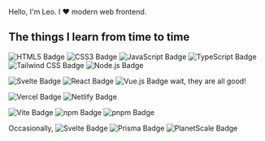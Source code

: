 
Hello, I'm Leo. I ❤️ modern web frontend.

## The things I learn from time to time

![HTML5 Badge](https://img.shields.io/badge/HTML5-E34F26?logo=html5&logoColor=fff&style=flat-square)
![CSS3 Badge](https://img.shields.io/badge/CSS3-1572B6?logo=css3&logoColor=fff&style=flat-square)
![JavaScript Badge](https://img.shields.io/badge/JavaScript-F7DF1E?logo=javascript&logoColor=000&style=flat-square)
![TypeScript Badge](https://img.shields.io/badge/TypeScript-3178C6?logo=typescript&logoColor=fff&style=flat-square)
![Tailwind CSS Badge](https://img.shields.io/badge/Tailwind%20CSS-06B6D4?logo=tailwindcss&logoColor=fff&style=flat-square)
![Node.js Badge](https://img.shields.io/badge/Node.js-393?logo=nodedotjs&logoColor=fff&style=flat-square)

![Svelte Badge](https://img.shields.io/badge/Svelte-FF3E00?logo=svelte&logoColor=fff&style=flat-square)
![React Badge](https://img.shields.io/badge/React-61DAFB?logo=react&logoColor=000&style=flat-square)
![Vue.js Badge](https://img.shields.io/badge/Vue.js-4FC08D?logo=vuedotjs&logoColor=fff&style=flat-square)
wait, they are all good!

![Vercel Badge](https://img.shields.io/badge/Vercel-000?logo=vercel&logoColor=fff&style=flat-square)
![Netlify Badge](https://img.shields.io/badge/Netlify-00C7B7?logo=netlify&logoColor=fff&style=flat-square)

![Vite Badge](https://img.shields.io/badge/Vite-646CFF?logo=vite&logoColor=fff&style=flat-square)
![npm Badge](https://img.shields.io/badge/npm-CB3837?logo=npm&logoColor=fff&style=flat-square)
![pnpm Badge](https://img.shields.io/badge/pnpm-F69220?logo=pnpm&logoColor=fff&style=flat-square)

Occasionally,
![Svelte Badge](https://img.shields.io/badge/Sveltekit-FF3E00?logo=svelte&logoColor=fff&style=flat-square)
![Prisma Badge](https://img.shields.io/badge/Prisma-2D3748?logo=prisma&logoColor=fff&style=flat-square)
![PlanetScale Badge](https://img.shields.io/badge/PlanetScale-000?logo=planetscale&logoColor=fff&style=flat-square)
